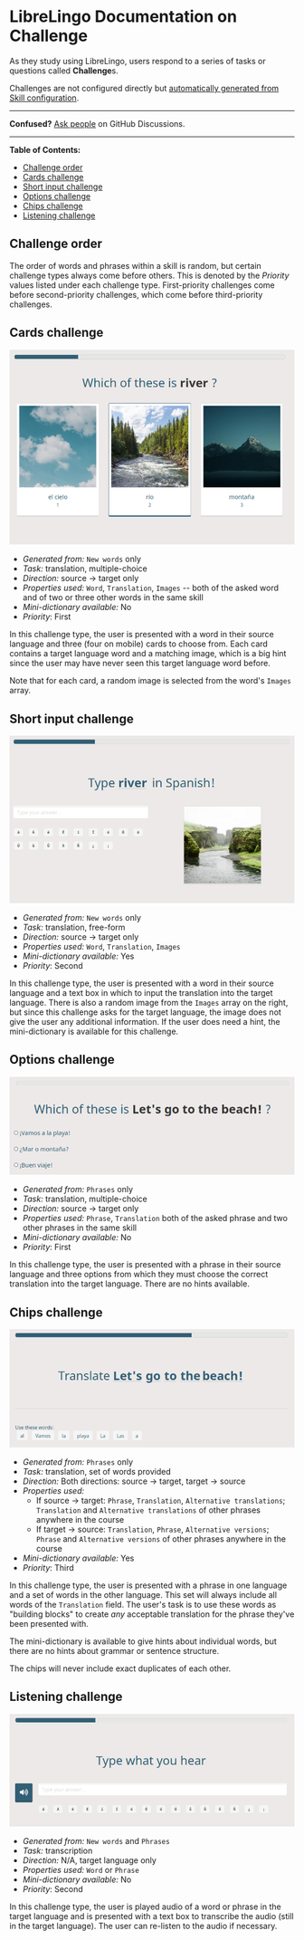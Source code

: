 # LibreLingo Documentation on Challenge

As they study using LibreLingo, users respond to a series of tasks or questions called **Challenge**s.

Challenges are not configured directly but [automatically generated from Skill configuration](skill.md#how-skills-are-taught-to-the-user).

---

**Confused?**
[Ask people](https://github.com/LibreLingo/LibreLingo/discussions) on GitHub Discussions.

---

**Table of Contents:**

- [Challenge order](#challenge-order)
- [Cards challenge](#cards-challenge)
- [Short input challenge](#short-input-challenge)
- [Options challenge](#options-challenge)
- [Chips challenge](#chips-challenge)
- [Listening challenge](#listening-challenge)

## Challenge order

The order of words and phrases within a skill is random, but certain challenge types always come before others. This is denoted by the _Priority_ values listed under each challenge type. First-priority challenges come before second-priority challenges, which come before third-priority challenges.

## Cards challenge

![Text asks the user: which of these is "river"? Below this heading are three cards. Each card contains a Spanish word and a corresponding image. In the center, the correct choice (río) is selected.](/docs/screenshots/cards-challenge.png)

- _Generated from:_ `New words` only
- _Task:_ translation, multiple-choice
- _Direction:_ source -> target only
- _Properties used:_ `Word`, `Translation`, `Images` -- both of the asked word and of two or three other words in the same skill
- _Mini-dictionary available:_ No
- _Priority_: First

In this challenge type, the user is presented with a word in their source language and three (four on mobile) cards to choose from. Each card contains a target language word and a matching image, which is a big hint since the user may have never seen this target language word before.

Note that for each card, a random image is selected from the word's `Images` array.

## Short input challenge

![Text asks the user to type the word "river" in Spanish. Below this heading is a text box and a set of buttons to insert Spanish-specific characters. At right is an image of a river.](/docs/screenshots/short-input-challenge.png)

- _Generated from:_ `New words` only
- _Task:_ translation, free-form
- _Direction:_ source -> target only
- _Properties used:_ `Word`, `Translation`, `Images`
- _Mini-dictionary available:_ Yes
- _Priority_: Second

In this challenge type, the user is presented with a word in their source language and a text box in which to input the translation into the target language. There is also a random image from the `Images` array on the right, but since this challenge asks for the target language, the image does not give the user any additional information. If the user does need a hint, the mini-dictionary is available for this challenge.

## Options challenge

![Text asks the user which one of the options is "Let's go to the beach!". Below this question are three Spanish sentences with radio buttons to their left.](/docs/screenshots/options-challenge.png)

- _Generated from:_ `Phrases` only
- _Task:_ translation, multiple-choice
- _Direction:_ source -> target only
- _Properties used:_ `Phrase`, `Translation` both of the asked phrase and two other phrases in the same skill
- _Mini-dictionary available:_ No
- _Priority_: First

In this challenge type, the user is presented with a phrase in their source language and three options from which they must choose the correct translation into the target language. There are no hints available.

## Chips challenge

![Text instructs the user to translate the phrase "Let's go to the beach!". At the bottom of the image, there is a group of draggable Spanish words.](/docs/screenshots/chips-challenge.png)

- _Generated from:_ `Phrases` only
- _Task:_ translation, set of words provided
- _Direction:_ Both directions: source -> target, target -> source
- _Properties used:_
  - If source -> target: `Phrase`, `Translation`, `Alternative translations`; `Translation` and `Alternative translations` of other phrases anywhere in the course
  - If target -> source: `Translation`, `Phrase`, `Alternative versions`; `Phrase` and `Alternative versions` of other phrases anywhere in the course
- _Mini-dictionary available:_ Yes
- _Priority_: Third

In this challenge type, the user is presented with a phrase in one language and a set of words in the other language. This set will always include all words of the `Translation` field. The user's task is to use these words as "building blocks" to create _any_ acceptable translation for the phrase they've been presented with.

The mini-dictionary is available to give hints about individual words, but there are no hints about grammar or sentence structure.

The chips will never include exact duplicates of each other.

## Listening challenge

![Text instructs the user: "Type what you hear". Below this heading is a text box and a set of buttons to insert Spanish-specific characters.](/docs/screenshots/listening-challenge.png)

- _Generated from:_ `New words` and `Phrases`
- _Task:_ transcription
- _Direction:_ N/A, target language only
- _Properties used:_ `Word` or `Phrase`
- _Mini-dictionary available:_ No
- _Priority_: Second

In this challenge type, the user is played audio of a word or phrase in the target language and is presented with a text box to transcribe the audio (still in the target language). The user can re-listen to the audio if necessary.
